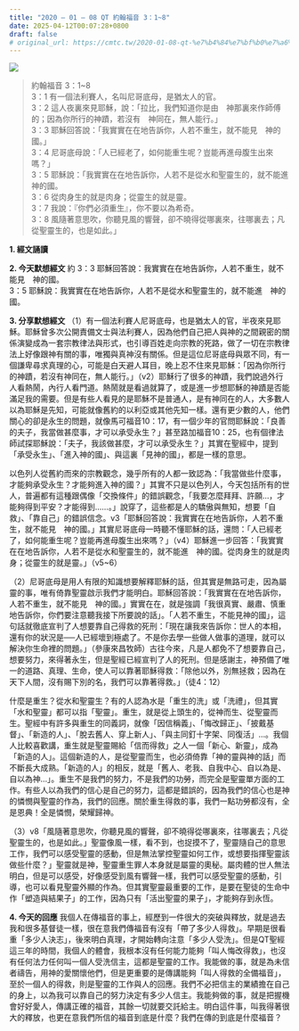 ```yaml
---
title: "2020 – 01 – 08 QT 約翰福音 3：1~8"
date: 2025-04-12T00:07:28+0800
draft: false
# original_url: https://cmtc.tw/2020-01-08-qt-%e7%b4%84%e7%bf%b0%e7%a6%8f%e9%9f%b3-3%ef%bc%9a18
---
```


![](/images/qt.jpg)
> 約翰福音 3：1\~8  
> 3：1 有一個法利賽人，名叫尼哥底母，是猶太人的官。  
> 3：2 這人夜裏來見耶穌，說：「拉比，我們知道你是由　神那裏來作師傅的；因為你所行的神蹟，若沒有　神同在，無人能行。」  
> 3：3 耶穌回答說：「我實實在在地告訴你，人若不重生，就不能見　神的國。」  
> 3：4 尼哥底母說：「人已經老了，如何能重生呢？豈能再進母腹生出來嗎？」  
> 3：5 耶穌說：「我實實在在地告訴你，人若不是從水和聖靈生的，就不能進　神的國。  
> 3：6 從肉身生的就是肉身；從靈生的就是靈。  
> 3：7 我說：『你們必須重生』，你不要以為希奇。  
> 3：8 風隨著意思吹，你聽見風的響聲，卻不曉得從哪裏來，往哪裏去；凡從聖靈生的，也是如此。」

**1. 經文誦讀**

**2.  今天默想經文**
約 3：3 耶穌回答說：我實實在在地告訴你，人若不重生，就不能見　神的國。  
3：5 耶穌說：我實實在在地告訴你，人若不是從水和聖靈生的，就不能進　神的國。

**3. 分享默想經文**
（1）有一個法利賽人尼哥底母，也是猶太人的官，半夜來見耶穌。耶穌曾多次公開責備文士與法利賽人，因為他們自己把人與神的之間親密的關係演變成為一套宗教律法與形式，也引導百姓走向宗教的死路，做了一切在宗教律法上好像跟神有關的事，唯獨與真神沒有關係。但是這位尼哥底母與眾不同，有一個謙卑尋求真理的心，可能是白天避人耳目，晚上忍不住來見耶穌：「因為你所行的神蹟，若沒有神同在，無人能行。」（v2）耶穌行了很多的神蹟，我們說過外行人看熱鬧，內行人看門道。熱鬧就是看過就算了，或是進一步想耶穌的神蹟是否能滿足我的需要。但是有些人看見的是耶穌不是普通人，是有神同在的人，大多數人以為耶穌是先知，可能就像舊約的以利亞或其他先知一樣。還有更少數的人，他們關心的卻是永生的問題，就像馬可福音10：17，有一個少年的官問耶穌說：「良善的夫子，我當做甚麼事，才可以承受永生？」甚至路加福音10：25，也有個律法師試探耶穌說：「夫子，我該做甚麼，才可以承受永生？」其實在聖經中，提到「承受永生」、「進入神的國」、與這裏「見神的國」，都是一樣的意思。

以色列人從舊約而來的宗教觀念，幾乎所有的人都一致認為：「我當做些什麼事，才能夠承受永生？才能夠進入神的國？」其實不只是以色列人，今天包括所有的世人，普遍都有這種跟偶像「交換條件」的錯誤觀念，「我要怎麼拜拜、許願…，才能夠得到平安？才能得到……。」說穿了，這些都是人的驕傲與無知，想要「自救」、「靠自己」的錯誤信念。v3「耶穌回答說：我實實在在地告訴你，人若不重生，就不能見　神的國。」其實尼哥底母一時聽不懂耶穌的話，還問：「人已經老了，如何能重生呢？豈能再進母腹生出來嗎？」（v4）耶穌進一步回答：「我實實在在地告訴你，人若不是從水和聖靈生的，就不能進　神的國。從肉身生的就是肉身；從靈生的就是靈。」（v5\~6）

（2）尼哥底母是用人有限的知識想要解釋耶穌的話，但其實是無路可走，因為屬靈的事，唯有倚靠聖靈啟示我們才能明白。耶穌回答說：「我實實在在地告訴你，人若不重生，就不能見　神的國。」實實在在，就是強調「我很真實、嚴肅、慎重地告訴你，你們要注意聽我接下所要說的話」。「人若不重生，不能見神的國」，這句話就徹底宣判了人想要靠自己得救的死刑：「現在讓我來告訴你：世人的本相，還有你的狀況是──人已經壞到極處了。不是你去學一些做人做事的道理，就可以解決你生命裡的問題。」（參康來昌牧師）古往今來，凡是人都免不了想要靠自己，想要努力，來得著永生，但是聖經已經宣判了人的死刑。但是感謝主，神預備了唯一的道路、真理、生命，使人可以靠著耶穌得救：「除他以外，別無拯救；因為在天下人間，沒有賜下別的名，我們可以靠著得救。」（徒4：12）

什麼是重生？從水和聖靈生？有的人認為水是「重生的洗」或「洗禮」，但其實「水和聖靈」都可以指「聖靈」。重生，就是從上頭生的，從神而生、從聖靈而生。聖經中有許多與重生的同義詞，就像「因信稱義」、「悔改歸正」、「披戴基督」、「新造的人」、「脫去舊人、穿上新人」、「與主同釘十字架、同復活」…。我個人比較喜歡講，重生就是聖靈賜給「信而得救」之人一個「新心、新靈」，成為「新造的人」。這個新造的人，是從聖靈而生，也必須倚靠「神的靈與神的話」而不斷長大成熟。「新造的人」的相反，就是「舊人、老我、自我中心、自以為是、自以為神…」。重生不是我們的努力，不是我們的功勞，而完全是聖靈單方面的工作。有些人以為我們的信心是自己的努力，這都是錯誤的，因為我們的信心也是神的憐憫與聖靈的作為，我們的回應。關於重生得救的事，我們一點功勞都沒有，全是恩典！全是憐憫，榮耀歸神。

（3）v8「風隨著意思吹，你聽見風的響聲，卻不曉得從哪裏來，往哪裏去；凡從聖靈生的，也是如此。」聖靈像風一樣，看不到，也捉摸不了，聖靈隨自己的意思工作，我們可以感受聖靈的感動，但是無法掌控聖靈如何工作，或想要指揮聖靈該做些什麼？」聖靈就是神，聖靈重生罪人本身就是屬靈的奧秘。屬肉體的世人無法明白，但是可以感受，好像感受到風有響聲一樣，我們可以感受聖靈的感動，引導，也可以看見聖靈外顯的作為。但其實聖靈最重要的工作，是要在聖徒的生命中作「塑造與結果子」的工作，因為只有「活出聖靈的果子」，才能夠存到永恆。

**4. 今天的回應**
我個人在傳福音的事上，經歷到一件很大的突破與釋放，就是過去我和很多基督徒一樣，很在意我們傳福音有沒有「帶了多少人得救」。早期是很看重「多少人決志」，後來明白真理，才開始轉向注意「多少人受洗」。但是QT聖經這三年的時間，我個人的體會，我根本沒有任何能力能夠「叫人悔改得救」，也沒有任何法力任何叫一個人受洗信主，這都是聖靈的工作。我能做的事，就是為未信者禱告，用神的愛關懷他們，但是更重要的是傳講能夠「叫人得救的全備福音」，至於一個人的得救，則是聖靈的工作與人的回應。我們不必把信主的業績擔在自己的身上，以為我可以靠自己的努力決定有多少人信主。我能夠做的事，就是把握機會好好愛人，傳講正確的福音，其餘一切就要交託給主。明白這件事，叫我得著很大的釋放，也更在意我們所信的福音到底是什麼？我們在傳的到底是什麼福音？
